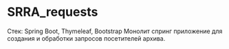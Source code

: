 # SRRA_requests
Стек: Spring Boot, Thymeleaf, Bootstrap
Монолит спринг приложение для создания и обработки запросов посетителей архива.

